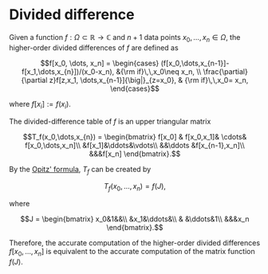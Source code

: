 # Divided difference

Given a function $f:\Omega\subset\mathbb{R}\to\mathbb{C}$ and $n+1$ data points $x_0, \dots, x_n\in\Omega$, the higher-order divided differences of $f$ are defined as 
```math
f[x_0, \dots, x_n]
= \begin{cases} 
(f[x_0,\dots,x_{n-1}]-f[x_1,\dots,x_{n}])/(x_0-x_n), &{\rm if}\,\,x_0\neq x_n, \\ 
\frac{\partial}{\partial z}f[z,x_1, \dots,x_{n-1}]{\big|}_{z=x_0}, & {\rm if}\,\,x_0= x_n,
\end{cases}
```
where $f[x_i] := f(x_i)$.

The divided-difference table of $f$ is an upper triangular matrix
```math
T_f(x_0,\dots,x_{n}) = 
\begin{bmatrix}
f[x_0] & f[x_0,x_1]& \cdots& f[x_0,\dots,x_n]\\
&f[x_1]&\ddots&\vdots\\
&&\ddots &f[x_{n-1},x_n]\\
&&&f[x_n]
\end{bmatrix}.
```
By the [Opitz' formula](https://www.emis.de/journals/SAT/papers/2/), $T_f$ can be created by 
```math
T_f(x_0,\dots,x_{n}) = f(J),
```
where 
```math
J = 
\begin{bmatrix}
x_0&1&&\\
&x_1&\ddots&\\
& &\ddots&1\\
&&&x_n
\end{bmatrix}.
```
Therefore, the accurate computation of the higher-order divided differences $f[x_0,\dots,x_n]$ is equivalent to the accurate computation of the matrix function $f(J)$.